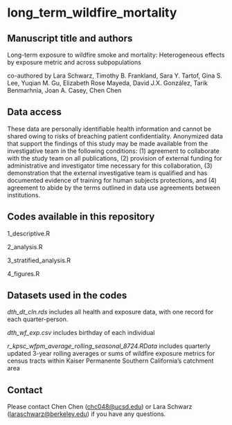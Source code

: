 # long_term_wildfire_mortality

## Manuscript title and authors

Long-term exposure to wildfire smoke and mortality: Heterogeneous effects by exposure metric and across subpopulations

co-authored by Lara Schwarz, Timothy B. Frankland, Sara Y. Tartof, Gina S. Lee, Yuqian M. Gu, Elizabeth Rose Mayeda, David J.X. González, Tarik Benmarhnia, Joan A. Casey, Chen Chen

## Data access

These data are personally identifiable health information and cannot be shared owing to risks of breaching patient confidentiality. Anonymized data that support the findings of this study may be made available from the investigative team in the following conditions: (1) agreement to collaborate with the study team on all publications, (2) provision of external funding for administrative and investigator time necessary for this collaboration, (3) demonstration that the external investigative team is qualified and has documented evidence of training for human subjects protections, and (4) agreement to abide by the terms outlined in data use agreements between institutions.

## Codes available in this repository

1_descriptive.R

2_analysis.R

3_stratified_analysis.R

4_figures.R

## Datasets used in the codes
_dth_dt_cln.rds_ includes all health and exposure data, with one record for each quarter-person.

_dth_wf_exp.csv_ includes birthday of each individual 

_r_kpsc_wfpm_average_rolling_seasonal_8724.RData_ includes quarterly updated 3-year rolling averages or sums of wildfire exposure metrics for census tracts within Kaiser Permanente Southern California’s catchment area

## Contact 
Please contact Chen Chen (chc048@ucsd.edu) or Lara Schwarz (laraschwarz@berkeley.edu) if you have any questions.
